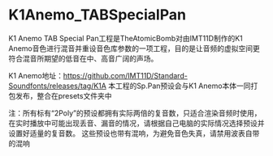 # K1Anemo_TABSpecialPan
K1 Anemo TAB Special Pan工程是TheAtomicBomb对由IMT11D制作的K1 Anemo音色进行混音并重设音色库参数的一项工程，目的是让音频的虚拟空间更符合混音所期望的低音在中、高音广阔的声场。

K1 Anemo地址：https://github.com/IMT11D/Standard-Soundfonts/releases/tag/K1A
本工程的Sp.Pan预设会与K1 Anemo本体一同打包发布，整合在presets文件夹中

注：所有标有“2Poly”的预设都拥有实际两倍的复音数，只适合渲染音频时使用，在实时播放中可能出现丢音、漏音的情况，请根据自己电脑的实际情况选择预设并设置好适量的复音数。
这些预设也带有混响，为避免音色失真，请禁用波表自带的混响
